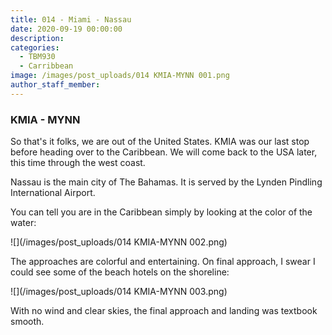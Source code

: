 ```yaml
---
title: 014 - Miami - Nassau
date: 2020-09-19 00:00:00
description:
categories:
  - TBM930
  - Carribbean
image: /images/post_uploads/014 KMIA-MYNN 001.png
author_staff_member:
---
```


### KMIA - MYNN

So that's it folks, we are out of the United States. KMIA was our last stop before heading over to the Caribbean. We will come back to the USA later, this time through the west coast.

Nassau is the main city of The Bahamas. It is served by the Lynden Pindling International Airport.

You can tell you are in the Caribbean simply by looking at the color of the water:

![](/images/post_uploads/014 KMIA-MYNN 002.png)

The approaches are colorful and entertaining. On final approach, I swear I could see some of the beach hotels on the shoreline:

![](/images/post_uploads/014 KMIA-MYNN 003.png)

With no wind and clear skies, the final approach and landing was textbook smooth.